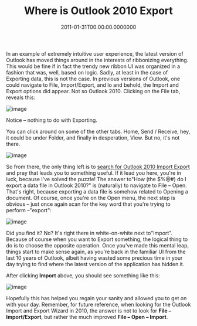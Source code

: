 ﻿---
title: Where is Outlook 2010 Export
date: "2011-01-31T00:00:00.0000000"
featuredImage: img/where-is-outlook-2010-export-featured.png
---

In an example of extremely intuitive user experience, the latest version of Outlook has moved things around in the interests of ribbonizing everything. This would be fine if in fact the trendy new ribbon UI was organized in a fashion that was, well, based on logic. Sadly, at least in the case of Exporting data, this is not the case. In previous versions of Outlook, one could navigate to File, Import/Export, and lo and behold, the Import and Export options did appear. Not so Outlook 2010. Clicking on the File tab, reveals this:

![image](/img/image_3.png "image")

Notice – nothing to do with Exporting.

You can click around on some of the other tabs. Home, Send / Receive, hey, it could be under Folder, and finally in desperation, View. But no, it's not there.

![image](/img/image_9.png"image")

So from there, the only thing left is to [search for Outlook 2010 Import Export](/where-is-outlook-2010-export) and pray that leads you to something useful. If it lead you here, you're in luck, because I've solved the puzzle! The answer to"How (the $%@#) do I export a data file in Outlook 2010?" is (naturally) to navigate to File – Open. That's right, because exporting a data file is somehow related to Opening a document. Of course, once you're on the Open menu, the next step is obvious – just once again scan for the key word that you're trying to perform –"export":

![image](/img/image_12.png"image")

Did you find it? No? It's right there in white-on-white next to"Import". Because of course when you want to Export something, the logical thing to do is to choose the opposite operation. Once you've made this mental leap, things start to make sense again, as you're back in the familiar UI from the last 10 years of Outlook, albeit having wasted some precious time in your day trying to find where the latest version of the application has hidden it.

After clicking **Import** above, you should see something like this:

![image](/img/image_15.png"image")

Hopefully this has helped you regain your sanity and allowed you to get on with your day. Remember, for future reference, when looking for the Outlook Import and Export Wizard in 2010, the answer is not to look for **File – Import/Export**, but rather the much improved **File – Open – Import**.

